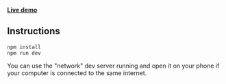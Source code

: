 
**[Live demo](https://abigail-bloom-portolio-bokoko33.vercel.app/)**

## Instructions

```
npm install
npm run dev
```

You can use the "network" dev server running and open it on your phone if your computer is connected to the same internet.
